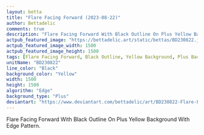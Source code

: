 ```yaml
---
layout: betta
title: "Flare Facing Forward (2023-08-22)"
author: Bettadelic
comments: true
description: "Flare Facing Forward With Black Outline On Plus Yellow Background With Edge Pattern."
actpub_featured_image: "https://bettadelic.art/static/bettas/BD230822.jpg"
actpub_featured_image_width: 1500
actpub_featured_image_height: 1500
tags: [Flare Facing Forward, Black Outline, Yellow Background, Plus Background Pattern, Edge Pattern, August 2023]
unitName: "BD230822"
line_color: "Black"
background_color: "Yellow"
width: 1500
height: 1500
algorithm: "Edge"
background_type: "Plus"
deviantart: "https://www.deviantart.com/bettadelic/art/BD230822-Flare-Facing-Forward-2023-08-22-978507546"
---
```


Flare Facing Forward With Black Outline On Plus Yellow Background With Edge Pattern.
